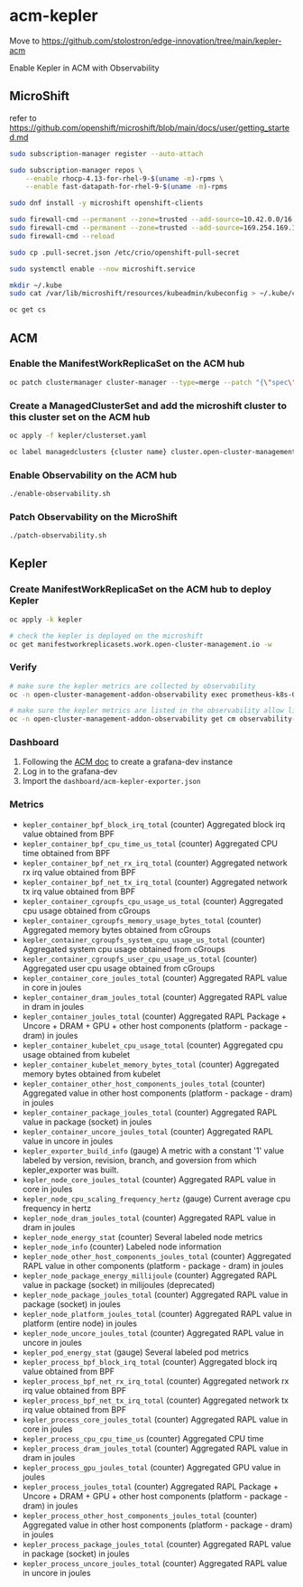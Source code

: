 # acm-kepler

Move to https://github.com/stolostron/edge-innovation/tree/main/kepler-acm

Enable Kepler in ACM with Observability

## MicroShift

refer to https://github.com/openshift/microshift/blob/main/docs/user/getting_started.md

```sh
sudo subscription-manager register --auto-attach

sudo subscription-manager repos \
    --enable rhocp-4.13-for-rhel-9-$(uname -m)-rpms \
    --enable fast-datapath-for-rhel-9-$(uname -m)-rpms

sudo dnf install -y microshift openshift-clients

sudo firewall-cmd --permanent --zone=trusted --add-source=10.42.0.0/16
sudo firewall-cmd --permanent --zone=trusted --add-source=169.254.169.1
sudo firewall-cmd --reload

sudo cp .pull-secret.json /etc/crio/openshift-pull-secret

sudo systemctl enable --now microshift.service

mkdir ~/.kube
sudo cat /var/lib/microshift/resources/kubeadmin/kubeconfig > ~/.kube/config

oc get cs
```

## ACM

### Enable the ManifestWorkReplicaSet on the ACM hub

```sh
oc patch clustermanager cluster-manager --type=merge --patch "{\"spec\":{\"workConfiguration\":{\"featureGates\":[{\"feature\":\"ManifestWorkReplicaSet\",\"mode\":\"Enable\"}]}}}"
```

### Create a ManagedClusterSet and add the microshift cluster to this cluster set on the ACM hub

```sh
oc apply -f kepler/clusterset.yaml

oc label managedclusters {cluster name} cluster.open-cluster-management.io/clusterset=microshift --overwrite
```

### Enable Observability on the ACM hub

```sh
./enable-observability.sh
```

### Patch Observability on the MicroShift

```sh
./patch-observability.sh
```

## Kepler

### Create ManifestWorkReplicaSet on the ACM hub to deploy Kepler

```sh
oc apply -k kepler

# check the kepler is deployed on the microshift
oc get manifestworkreplicasets.work.open-cluster-management.io -w
```

### Verify

```sh
# make sure the kepler metrics are collected by observability
oc -n open-cluster-management-addon-observability exec prometheus-k8s-0 -- curl -v "http://127.0.0.1:9090/api/v1/query?query=kepler_container_package_joules_total"

# make sure the kepler metrics are listed in the observability allow list
oc -n open-cluster-management-addon-observability get cm observability-metrics-allowlist -oyaml
```

### Dashboard

1. Following the [ACM doc](https://access.redhat.com/documentation/en-us/red_hat_advanced_cluster_management_for_kubernetes/2.8/html/observability/using-grafana-dashboards#setting-up-the-grafana-developer-instance) to create a grafana-dev instance
2. Log in to the grafana-dev
3. Import the `dashboard/acm-kepler-exporter.json`

### Metrics

- `kepler_container_bpf_block_irq_total` (counter) Aggregated block irq value obtained from BPF
- `kepler_container_bpf_cpu_time_us_total` (counter) Aggregated CPU time obtained from BPF
- `kepler_container_bpf_net_rx_irq_total` (counter) Aggregated network rx irq value obtained from BPF
- `kepler_container_bpf_net_tx_irq_total` (counter) Aggregated network tx irq value obtained from BPF
- `kepler_container_cgroupfs_cpu_usage_us_total` (counter) Aggregated cpu usage obtained from cGroups
- `kepler_container_cgroupfs_memory_usage_bytes_total` (counter) Aggregated memory bytes obtained from cGroups
- `kepler_container_cgroupfs_system_cpu_usage_us_total` (counter) Aggregated system cpu usage obtained from cGroups
- `kepler_container_cgroupfs_user_cpu_usage_us_total` (counter) Aggregated user cpu usage obtained from cGroups
- `kepler_container_core_joules_total` (counter) Aggregated RAPL value in core in joules
- `kepler_container_dram_joules_total` (counter) Aggregated RAPL value in dram in joules
- `kepler_container_joules_total` (counter) Aggregated RAPL Package + Uncore + DRAM + GPU + other host components (platform - package - dram) in joules
- `kepler_container_kubelet_cpu_usage_total` (counter) Aggregated cpu usage obtained from kubelet
- `kepler_container_kubelet_memory_bytes_total` (counter) Aggregated memory bytes obtained from kubelet
- `kepler_container_other_host_components_joules_total` (counter) Aggregated value in other host components (platform - package - dram) in joules
- `kepler_container_package_joules_total` (counter) Aggregated RAPL value in package (socket) in joules
- `kepler_container_uncore_joules_total` (counter) Aggregated RAPL value in uncore in joules
- `kepler_exporter_build_info` (gauge) A metric with a constant '1' value labeled by version, revision, branch, and goversion from which kepler_exporter was built.
- `kepler_node_core_joules_total` (counter) Aggregated RAPL value in core in joules
- `kepler_node_cpu_scaling_frequency_hertz` (gauge) Current average cpu frequency in hertz
- `kepler_node_dram_joules_total` (counter) Aggregated RAPL value in dram in joules
- `kepler_node_energy_stat` (counter) Several labeled node metrics
- `kepler_node_info` (counter) Labeled node information
- `kepler_node_other_host_components_joules_total` (counter) Aggregated RAPL value in other components (platform - package - dram) in joules
- `kepler_node_package_energy_millijoule` (counter) Aggregated RAPL value in package (socket) in milijoules (deprecated)
- `kepler_node_package_joules_total` (counter) Aggregated RAPL value in package (socket) in joules
- `kepler_node_platform_joules_total` (counter) Aggregated RAPL value in platform (entire node) in joules
- `kepler_node_uncore_joules_total` (counter) Aggregated RAPL value in uncore in joules
- `kepler_pod_energy_stat` (gauge) Several labeled pod metrics
- `kepler_process_bpf_block_irq_total` (counter) Aggregated block irq value obtained from BPF
- `kepler_process_bpf_net_rx_irq_total` (counter) Aggregated network rx irq value obtained from BPF
- `kepler_process_bpf_net_tx_irq_total` (counter) Aggregated network tx irq value obtained from BPF
- `kepler_process_core_joules_total` (counter) Aggregated RAPL value in core in joules
- `kepler_process_cpu_cpu_time_us` (counter) Aggregated CPU time
- `kepler_process_dram_joules_total` (counter) Aggregated RAPL value in dram in joules
- `kepler_process_gpu_joules_total` (counter) Aggregated GPU value in joules
- `kepler_process_joules_total` (counter) Aggregated RAPL Package + Uncore + DRAM + GPU + other host components (platform - package - dram) in joules
- `kepler_process_other_host_components_joules_total` (counter) Aggregated value in other host components (platform - package - dram) in joules
- `kepler_process_package_joules_total` (counter) Aggregated RAPL value in package (socket) in joules
- `kepler_process_uncore_joules_total` (counter) Aggregated RAPL value in uncore in joules
